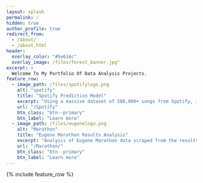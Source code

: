 ```yaml
---
layout: splash
permalink: /
hidden: true
author_profile: true
redirect_from: 
  - /about/
  - /about.html
header:
  overlay_color: "#5e616c"
  overlay_image: /files/forest_banner.jpg"
excerpt: >
  Welcome To My Portfolio Of Data Analysis Projects.
feature_row:
  - image_path: /files/spotifylogo.png
    alt: "spotify"
    title: "Spotify Prediction Model"
    excerpt: "Using a massive dataset of 500,000+ songs from Spotify, I built a model that can predict the popularity level of a track based on sonic characteristics."
    url: "/Spotify"
    btn_class: "btn--primary"
    btn_label: "Learn more"
  - image_path: /files/eugenelogo.png
    alt: "Marathon"
    title: "Eugene Marathon Results Analysis"
    excerpt: "Analysis of Eugene Marathon data scraped from the results page. Includes Tableau dashboard."
    url: "/Marathon/"
    btn_class: "btn--primary"
    btn_label: "Learn more"
---
```


{% include feature_row %}
